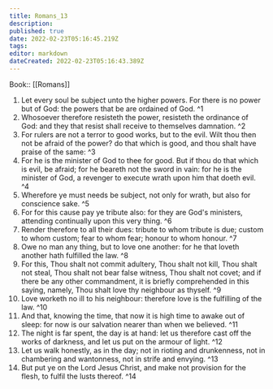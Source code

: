 ```yaml
---
title: Romans_13
description: 
published: true
date: 2022-02-23T05:16:45.219Z
tags: 
editor: markdown
dateCreated: 2022-02-23T05:16:43.389Z
---
```


 Book:: [[Romans]]
 1. Let every soul be subject unto the higher powers. For there is no power but of God: the powers that be are ordained of God. ^1
 2. Whosoever therefore resisteth the power, resisteth the ordinance of God: and they that resist shall receive to themselves damnation. ^2
 3. For rulers are not a terror to good works, but to the evil. Wilt thou then not be afraid of the power? do that which is good, and thou shalt have praise of the same: ^3
 4. For he is the minister of God to thee for good. But if thou do that which is evil, be afraid; for he beareth not the sword in vain: for he is the minister of God, a revenger to execute wrath upon him that doeth evil. ^4
 5. Wherefore ye must needs be subject, not only for wrath, but also for conscience sake. ^5
 6. For for this cause pay ye tribute also: for they are God's ministers, attending continually upon this very thing. ^6
 7. Render therefore to all their dues: tribute to whom tribute is due; custom to whom custom; fear to whom fear; honour to whom honour. ^7
 8. Owe no man any thing, but to love one another: for he that loveth another hath fulfilled the law. ^8
 9. For this, Thou shalt not commit adultery, Thou shalt not kill, Thou shalt not steal, Thou shalt not bear false witness, Thou shalt not covet; and if there be any other commandment, it is briefly comprehended in this saying, namely, Thou shalt love thy neighbour as thyself. ^9
 10. Love worketh no ill to his neighbour: therefore love is the fulfilling of the law. ^10
 11. And that, knowing the time, that now it is high time to awake out of sleep: for now is our salvation nearer than when we believed. ^11
 12. The night is far spent, the day is at hand: let us therefore cast off the works of darkness, and let us put on the armour of light. ^12
 13. Let us walk honestly, as in the day; not in rioting and drunkenness, not in chambering and wantonness, not in strife and envying. ^13
 14. But put ye on the Lord Jesus Christ, and make not provision for the flesh, to fulfil the lusts thereof. ^14

